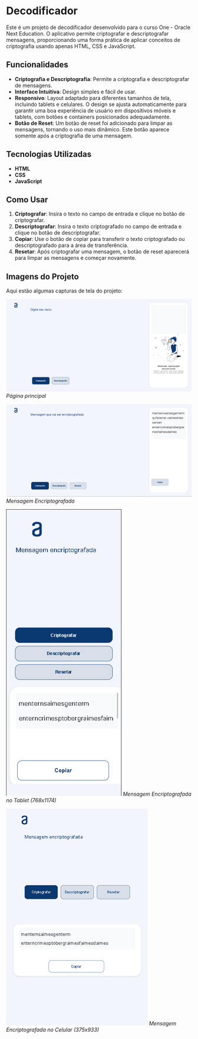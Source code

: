 # Decodificador

Este é um projeto de decodificador desenvolvido para o curso One - Oracle Next Education. O aplicativo permite criptografar e descriptografar mensagens, proporcionando uma forma prática de aplicar conceitos de criptografia usando apenas HTML, CSS e JavaScript.

## Funcionalidades

- **Criptografia e Descriptografia**: Permite a criptografia e descriptografar de mensagens.
- **Interface Intuitiva**: Design simples e fácil de usar.
- **Responsivo**: Layout adaptado para diferentes tamanhos de tela, incluindo tablets e celulares. O design se ajusta automaticamente para garantir uma boa experiência de usuário em dispositivos móveis e tablets, com botões e containers posicionados adequadamente.
- **Botão de Reset**: Um botão de reset foi adicionado para limpar as mensagens, tornando o uso mais dinâmico. Este botão aparece somente após a criptografia de uma mensagem.

## Tecnologias Utilizadas

- **HTML**
- **CSS**
- **JavaScript**

## Como Usar

1. **Criptografar**: Insira o texto no campo de entrada e clique no botão de criptografar.
2. **Descriptografar**: Insira o texto criptografado no campo de entrada e clique no botão de descriptografar.
3. **Copiar**: Use o botão de copiar para transferir o texto criptografado ou descriptografado para a área de transferência.
4. **Resetar**: Após criptografar uma mensagem, o botão de reset aparecerá para limpar as mensagens e começar novamente.

## Imagens do Projeto

Aqui estão algumas capturas de tela do projeto:

![Página principal](images/image1.png)
*Página principal*

![Mensagem Encriptografada](images/Encriptografada.png)
*Mensagem Encriptografada*

![Mensagem Encriptografada no Tablet (768x1174)](images/image3.png)
*Mensagem Encriptografada no Tablet (768x1174)*

![Mensagem Encriptografada no Celular (375x933)](images/image4.png)
*Mensagem Encriptografada no Celular (375x933)*
